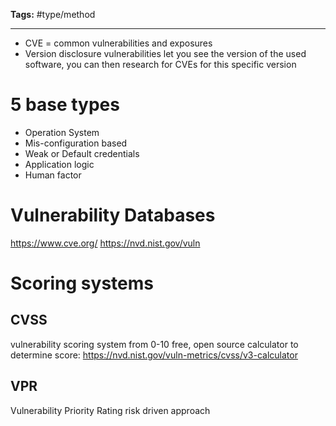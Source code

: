 **Tags:** #type/method 

---

- CVE = common vulnerabilities and exposures
- Version disclosure vulnerabilities let you see the version of the used software, you can then research for CVEs for this specific version 
# 5 base types
- Operation System
- Mis-configuration based
- Weak or Default credentials
- Application logic
- Human factor
# Vulnerability Databases
https://www.cve.org/
https://nvd.nist.gov/vuln
# Scoring systems
## CVSS
vulnerability scoring system
from 0-10
free, open source
calculator to determine score: https://nvd.nist.gov/vuln-metrics/cvss/v3-calculator
## VPR
Vulnerability Priority Rating
risk driven approach

